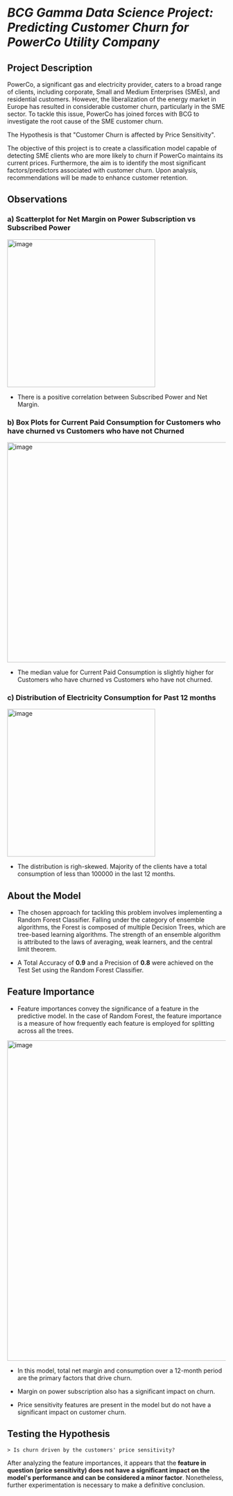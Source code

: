 # _BCG Gamma Data Science Project: Predicting Customer Churn for PowerCo Utility Company_

## **Project Description**

PowerCo, a significant gas and electricity provider, caters to a broad range of clients, including corporate, Small and Medium Enterprises (SMEs), and residential customers. However, the liberalization of the energy market in Europe has resulted in considerable customer churn, particularly in the SME sector. To tackle this issue, PowerCo has joined forces with BCG to investigate the root cause of the SME customer churn.

The Hypothesis is that "Customer Churn is affected by Price Sensitivity".

The objective of this project is to create a classification model capable of detecting SME clients who are more likely to churn if PowerCo maintains its current prices. Furthermore, the aim is to identify the most significant factors/predictors associated with customer churn. Upon analysis, recommendations will be made to enhance customer retention.


## **Observations**


### a) **Scatterplot for Net Margin on Power Subscription vs Subscribed Power**

<img width="341" alt="image" src="https://user-images.githubusercontent.com/70052374/228011806-fa9fa013-078a-4c84-9a7e-738700d13634.png">

* There is a positive correlation between Subscribed Power and Net Margin.



### b) **Box Plots for Current Paid Consumption for Customers who have churned vs Customers who have not Churned**

<img width="508" alt="image" src="https://user-images.githubusercontent.com/70052374/228012173-60fb58dd-187b-43e2-bb0c-9e94236acd05.png">

* The median value for Current Paid Consumption is slightly higher for Customers who have churned vs Customers who have not churned.



### c) **Distribution of Electricity Consumption for Past 12 months**

<img width="341" alt="image" src="https://user-images.githubusercontent.com/70052374/228012390-edd4cc61-e318-4789-96d1-2cb37ef21e75.png">

* The distribution is righ-skewed. Majority of the clients have a total consumption of less than 100000 in the last 12 months.


## **About the Model**

* The chosen approach for tackling this problem involves implementing a Random Forest Classifier. Falling under the category of ensemble algorithms, the Forest is composed of multiple Decision Trees, which are tree-based learning algorithms. The strength of an ensemble algorithm is attributed to the laws of averaging, weak learners, and the central limit theorem.

* A Total Accuracy of **0.9** and a Precision of **0.8** were achieved on the Test Set using the Random Forest Classifier.


## **Feature Importance**

* Feature importances convey the significance of a feature in the predictive model. In the case of Random Forest, the feature importance is a measure of how frequently each feature is employed for splitting across all the trees.

<img width="739" alt="image" src="https://user-images.githubusercontent.com/70052374/228014585-ca6048d1-1531-4c98-b509-25d3c10609be.png">


* In this model, total net margin and consumption over a 12-month period are the primary factors that drive churn.

* Margin on power subscription also has a significant impact on churn.

* Price sensitivity features are present in the model but do not have a significant impact on customer churn.


## **Testing the Hypothesis**

    > Is churn driven by the customers' price sensitivity?

After analyzing the feature importances, it appears that the **feature in question (price sensitivity) does not have a significant impact on the model's performance and can be considered a minor factor**. Nonetheless, further experimentation is necessary to make a definitive conclusion.
